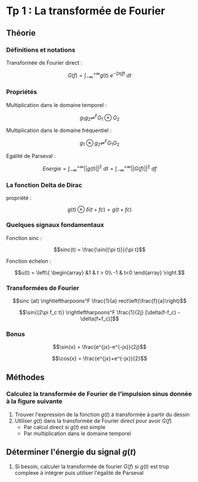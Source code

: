 # Tp 1 : La transformée de Fourier

## Théorie

### Définitions et notations

Transformée de Fourier direct :

$$G(f) = \int_{-\infty}^{+\infty}{g(t) \ e^{-2\pi jft} \ dt}$$

### Propriétés

Multiplication dans le domaine temporel :

$$g_1g_2 \rightleftharpoons^F G_1 \otimes G_2$$

Multiplication dans le domaine fréquentiel :

$$g_1 \otimes g_2 \rightleftharpoons^F G_1  G_2$$

Egalité de Parseval :

$$Energie = \int_{-\infty}^{+\infty}{||g(t)||^2 \ dt} = \int_{-\infty}^{+\infty}{||G(f)||^2 \ df}$$

### La fonction Delta de Dirac

propriété :

$$g(t) \otimes \delta(t+fc) = g(t+fc)$$

### Quelques signaux fondamentaux

Fonction sinc :

$$sinc(t) = \frac{\sin{(\pi t)}}{\pi t}$$

Fonction échelon :

$$u(t) = 
\left\{ 
\begin{array} 
	&1 & t > 0\\
	-1 & t<0	
\end{array}
\right.$$

### Transformées de Fourier

$$sinc (at) \rightleftharpoons^F \frac{1}{a} rect\left(\frac{f}{a}\right)$$

$$\sin{(2\pi f_c t)} \rightleftharpoons^F \frac{1}{2j} [\delta(f-f_c) - \delta(f+f_c)]$$

### Bonus

$$\sin{x} = \frac{e^{jx}-e^{-jx}}{2j}$$

$$\cos{x} = \frac{e^{jx}+e^{-jx}}{2}$$

## Méthodes

### Calculez la transformée de Fourier de l'impulsion sinus donnée à la figure suivante
1. Trouver l'expression de la fonction $g(t)$ à transformée à partir du dessin
2. Utiliser $g(t)$ dans la transformée de Fourier direct pour avoir $G(f)$
	- Par calcul direct si $g(t)$ est simple
	- Par multiplication dans le domaine temporel

## Déterminer l'énergie du signal $g(t)$
1. Si besoin, calculer la transformée de fourier $G(f)$ si $g(t)$ est trop complexe à intégrer puis utiliser l'égalité de Parseval
